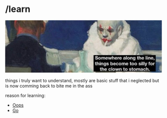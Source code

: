 # /learn
![downTOclown](docs/down_to_clown.jpg)

things i truly want to understand, mostly are basic stuff that i neglected but is now comming back to bite me in the ass

reason for learning:
- [Oops](./LLD/why.md)
- [Go](./GO/why.md)
